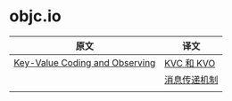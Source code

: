 # objc.io



| 原文                                       | 译文                                       |
| ---------------------------------------- | ---------------------------------------- |
| [Key-Value Coding and Observing](https://www.objc.io/issues/7-foundation/key-value-coding-and-observing/) | [KVC 和 KVO](https://objccn.io/issue-7-3/) |
|                                          | [消息传递机制](https://objccn.io/issue-7-4/)   |
|                                          |                                          |


